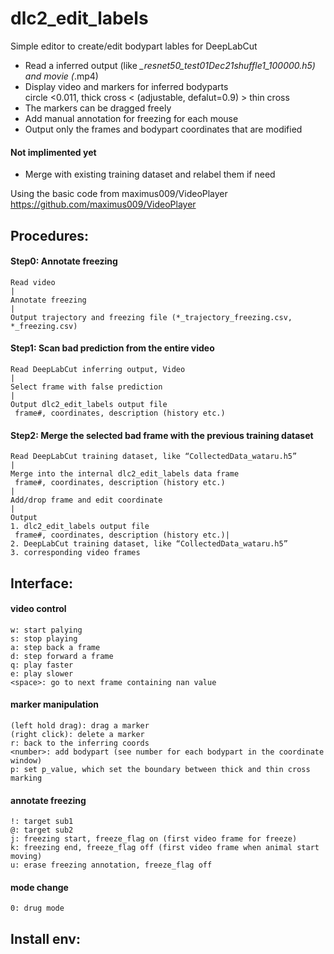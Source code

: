 # dlc2_edit_labels
 
Simple editor to create/edit bodypart lables for DeepLabCut
- Read a inferred output (like *_resnet50_test01Dec21shuffle1_100000.h5) and movie (*.mp4)
- Display video and markers for inferred bodyparts<BR>
    circle <0.011, thick cross < (adjustable, defalut=0.9) > thin cross
- The markers can be dragged freely
- Add manual annotation for freezing for each mouse
- Output only the frames and bodypart coordinates that are modified

#### Not implimented yet
- Merge with existing training dataset and relabel them if need

Using the basic code from maximus009/VideoPlayer<BR>
    https://github.com/maximus009/VideoPlayer


## Procedures:
#### Step0: Annotate freezing

    Read video
    |
    Annotate freezing
    |
    Output trajectory and freezing file (*_trajectory_freezing.csv, *_freezing.csv)


#### Step1: Scan bad prediction from the entire video

    Read DeepLabCut inferring output, Video
    |
    Select frame with false prediction
    |
    Output dlc2_edit_labels output file
     frame#, coordinates, description (history etc.)

#### Step2: Merge the selected bad frame with the previous training dataset

    Read DeepLabCut training dataset, like “CollectedData_wataru.h5”
    |
    Merge into the internal dlc2_edit_labels data frame
     frame#, coordinates, description (history etc.)
    |
    Add/drop frame and edit coordinate
    |
    Output
    1. dlc2_edit_labels output file
     frame#, coordinates, description (history etc.)|
    2. DeepLabCut training dataset, like “CollectedData_wataru.h5”
    3. corresponding video frames

## Interface:
#### video control
    w: start palying
    s: stop playing
    a: step back a frame
    d: step forward a frame
    q: play faster
    e: play slower
    <space>: go to next frame containing nan value

#### marker manipulation
    (left hold drag): drag a marker
    (right click): delete a marker
    r: back to the inferring coords
    <number>: add bodypart (see number for each bodypart in the coordinate window)
    p: set p_value, which set the boundary between thick and thin cross marking

#### annotate freezing
    !: target sub1
    @: target sub2
    j: freezing start, freeze_flag on (first video frame for freeze)
    k: freezing end, freeze_flag off (first video frame when animal start moving)
    u: erase freezing annotation, freeze_flag off

#### mode change
    0: drug mode

## Install env:

